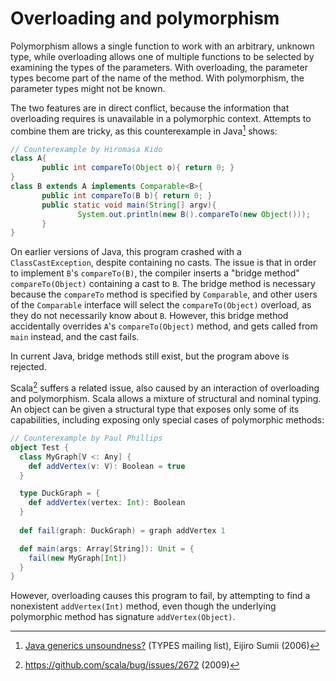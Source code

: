 # Overloading and polymorphism

Polymorphism allows a single function to work with an arbitrary,
unknown type, while overloading allows one of multiple functions to be
selected by examining the types of the parameters. With overloading,
the parameter types become part of the name of the method. With
polymorphism, the parameter types might not be known.

The two features are in direct conflict, because the information that
overloading requires is unavailable in a polymorphic context. Attempts
to combine them are tricky, as this counterexample in Java[^java]
shows:
```java
// Counterexample by Hiromasa Kido
class A{
       public int compareTo(Object o){ return 0; }
}
class B extends A implements Comparable<B>{
       public int compareTo(B b){ return 0; }
       public static void main(String[] argv){
               System.out.println(new B().compareTo(new Object()));
       }
}
```

On earlier versions of Java, this program crashed with a
`ClassCastException`, despite containing no casts. The issue is that
in order to implement `B`'s `compareTo(B)`, the compiler inserts a
"bridge method" `compareTo(Object)` containing a cast to `B`. The
bridge method is necessary because
the `compareTo` method is specified by `Comparable`, and other users
of the `Comparable` interface will select the `compareTo(Object)`
overload, as they do not necessarily know about `B`.  However, this
bridge method accidentally overrides `A`'s `compareTo(Object)` method,
and gets called from `main` instead, and the cast
fails.

In current Java, bridge methods still exist, but the program
above is rejected.

Scala[^scala] suffers a related issue, also caused by an
interaction of overloading and polymorphism. Scala allows a mixture of
structural and nominal typing. An object can be given a structural
type that exposes only some of its capabilities, including exposing
only special cases of polymorphic methods:
```scala
// Counterexample by Paul Phillips
object Test {
  class MyGraph[V <: Any] {
    def addVertex(v: V): Boolean = true
  }

  type DuckGraph = {
    def addVertex(vertex: Int): Boolean
  }
  
  def fail(graph: DuckGraph) = graph addVertex 1

  def main(args: Array[String]): Unit = {
    fail(new MyGraph[Int])
  }
}
```
However, overloading causes this program to fail, by attempting to find a
nonexistent `addVertex(Int)` method, even though the underlying polymorphic method has
signature `addVertex(Object)`.


[^java]: [Java generics unsoundness?](http://lists.seas.upenn.edu/pipermail/types-list/2006/001091.html)
 (TYPES mailing list), Eijiro Sumii (2006)

[^scala]: <https://github.com/scala/bug/issues/2672> (2009)